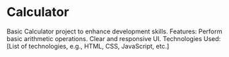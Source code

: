 # Calculator
Basic Calculator project to enhance development skills.
Features: 
Perform basic arithmetic operations. 
Clear and responsive UI. 
Technologies Used: 
[List of technologies, e.g., HTML, CSS, JavaScript, etc.]
